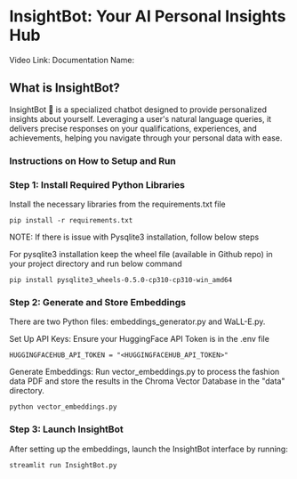 # InsightBot: Your AI Personal Insights Hub

Video Link: 
Documentation Name: 

## What is InsightBot?
InsightBot 🤖 is a specialized chatbot designed to provide personalized insights about yourself. Leveraging a user's natural language queries, it delivers precise responses on your qualifications, experiences, and achievements, helping you navigate through your personal data with ease.

### Instructions on How to Setup and Run
### Step 1: Install Required Python Libraries
Install the necessary libraries from the requirements.txt file
```
pip install -r requirements.txt
```

NOTE: If there is issue with Pysqlite3 installation, follow below steps

For pysqlite3 installation keep the wheel file (available in Github repo) in your project directory and run below command
```
pip install pysqlite3_wheels-0.5.0-cp310-cp310-win_amd64
```
### Step 2: Generate and Store Embeddings
There are two Python files: embeddings_generator.py and WaLL-E.py.

Set Up API Keys: Ensure your HuggingFace API Token is in the .env file
```
HUGGINGFACEHUB_API_TOKEN = "<HUGGINGFACEHUB_API_TOKEN>"
```
Generate Embeddings: Run vector_embeddings.py to process the fashion data PDF and store the results in the Chroma Vector Database in the "data" directory.
```
python vector_embeddings.py
```
### Step 3: Launch InsightBot
After setting up the embeddings, launch the InsightBot interface by running:
```
streamlit run InsightBot.py
```
